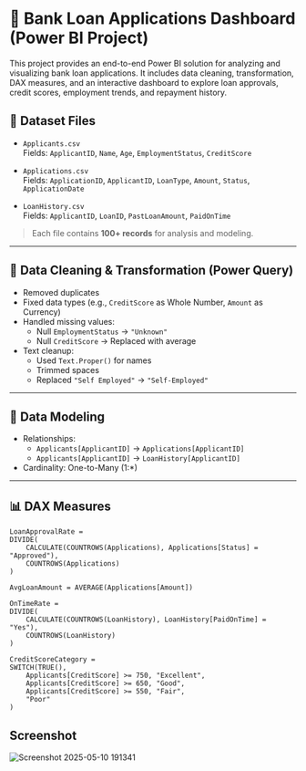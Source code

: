 # 💼 Bank Loan Applications Dashboard (Power BI Project)

This project provides an end-to-end Power BI solution for analyzing and visualizing bank loan applications. It includes data cleaning, transformation, DAX measures, and an interactive dashboard to explore loan approvals, credit scores, employment trends, and repayment history.

## 📂 Dataset Files

- `Applicants.csv`  
  Fields: `ApplicantID`, `Name`, `Age`, `EmploymentStatus`, `CreditScore`

- `Applications.csv`  
  Fields: `ApplicationID`, `ApplicantID`, `LoanType`, `Amount`, `Status`, `ApplicationDate`

- `LoanHistory.csv`  
  Fields: `ApplicantID`, `LoanID`, `PastLoanAmount`, `PaidOnTime`

> Each file contains **100+ records** for analysis and modeling.

---

## 🧼 Data Cleaning & Transformation (Power Query)

- Removed duplicates
- Fixed data types (e.g., `CreditScore` as Whole Number, `Amount` as Currency)
- Handled missing values:
  - Null `EmploymentStatus` → `"Unknown"`
  - Null `CreditScore` → Replaced with average
- Text cleanup:
  - Used `Text.Proper()` for names
  - Trimmed spaces
  - Replaced `"Self Employed"` → `"Self-Employed"`

---

## 🔗 Data Modeling

- Relationships:
  - `Applicants[ApplicantID]` → `Applications[ApplicantID]`
  - `Applicants[ApplicantID]` → `LoanHistory[ApplicantID]`
- Cardinality: One-to-Many (1:*)

---

## 📊 DAX Measures

```DAX
LoanApprovalRate = 
DIVIDE(
    CALCULATE(COUNTROWS(Applications), Applications[Status] = "Approved"),
    COUNTROWS(Applications)
)

AvgLoanAmount = AVERAGE(Applications[Amount])

OnTimeRate = 
DIVIDE(
    CALCULATE(COUNTROWS(LoanHistory), LoanHistory[PaidOnTime] = "Yes"),
    COUNTROWS(LoanHistory)
)

CreditScoreCategory = 
SWITCH(TRUE(),
    Applicants[CreditScore] >= 750, "Excellent",
    Applicants[CreditScore] >= 650, "Good",
    Applicants[CreditScore] >= 550, "Fair",
    "Poor"
)
```
## Screenshot

![Screenshot 2025-05-10 191341](https://github.com/user-attachments/assets/18fcc1a4-51ac-4f19-884a-6fdb94edf86e)

